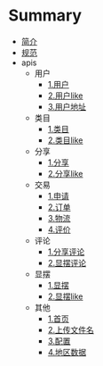 # Summary

* [简介](README.md)
* [规范](specification.md)
* apis
  * 用户
	* [1.用户](apis/user/user.md)
	* [2.用户like](apis/user/userLike.md)
	* [3.用户地址](apis/user/userAddress.md)
  * 类目
  	* [1.类目](apis/category/category.md)
  	* [2.类目like](apis/category/categoryLike.md)
  * 分享
	* [1.分享](apis/share/share.md)
	* [2.分享like](apis/share/shareLike.md)
  * 交易
    * [1.申请](apis/trade/apply.md)
	* [2.订单](apis/trade/order.md)
	* [3.物流](apis/trade/logistics.md)
	* [4.评价](apis/trade/rate.md)
  * 评论
    * [1.分享评论](apis/comment/share.md)
	* [2.显摆评论](apis/comment/show.md)
  * 显摆
    * [1.显摆](apis/show/show.md)
    * [2.显摆like](apis/show/showLike.md)
  * 其他
    * [1.首页](apis/other/index.md)
    * [2.上传文件名](apis/other/filename.md)
    * [3.配置](apis/other/config.md)
    * [4.地区数据](apis/region/region.md)
